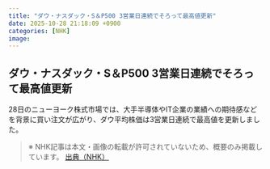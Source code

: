```yaml
---
title: "ダウ・ナスダック・S＆P500 3営業日連続でそろって最高値更新"
date: 2025-10-28 21:18:09 +0900
categories: [NHK]
image: 
---
```

## ダウ・ナスダック・S＆P500 3営業日連続でそろって最高値更新

28日のニューヨーク株式市場では、大手半導体やIT企業の業績への期待感などを背景に買い注文が広がり、ダウ平均株価は3営業日連続で最高値を更新しました。

> ※ NHK記事は本文・画像の転載が許可されていないため、概要のみ掲載しています。
[出典（NHK）](http://www3.nhk.or.jp/news/html/20251029/k10014961951000.html)
